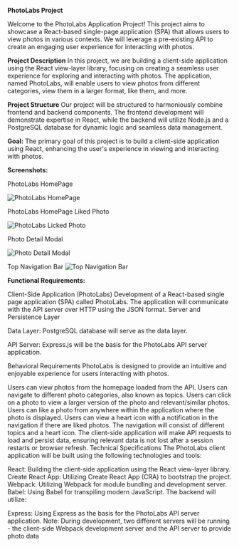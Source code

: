 **PhotoLabs Project**

Welcome to the PhotoLabs Application Project! This project aims to showcase a React-based single-page application (SPA) that allows users to view photos in various contexts. We will leverage a pre-existing API to create an engaging user experience for interacting with photos.

**Project Description**
In this project, we are building a client-side application using the React view-layer library, focusing on creating a seamless user experience for exploring and interacting with photos. The application, named PhotoLabs, will enable users to view photos from different categories, view them in a larger format, like them, and more.

**Project Structure**
Our project will be structured to harmoniously combine frontend and backend components. The frontend development will demonstrate expertise in React, while the backend will utilize Node.js and a PostgreSQL database for dynamic logic and seamless data management.

**Goal:**
The primary goal of this project is to build a client-side application using React, enhancing the user's experience in viewing and interacting with photos.

**Screenshots:**

PhotoLabs HomePage

![PhotoLabs HomePage](https://github.com/Giftojcs/photolabs-starter/assets/105958169/c23c2223-6f4d-4944-8ee5-c8002ad6c242)

PhotoLabs HomePage Liked Photo

![PhotoLabs Licked Photo](https://github.com/Giftojcs/photolabs-starter/assets/105958169/b8728978-101b-48a7-9a0a-063df83dda24)


Photo Detail Modal

![Photo Detail Modal](https://github.com/Giftojcs/photolabs-starter/assets/105958169/09315ea9-c337-456a-b2e4-065ece5b85dd)

Top Navigation Bar
![Top Navigation Bar](https://github.com/Giftojcs/photolabs-starter/assets/105958169/6fcdfa30-7338-465e-8e4a-a09a1463b614)

**Functional Requirements:**

Client-Side Application (PhotoLabs)
Development of a React-based single page application (SPA) called PhotoLabs.
The application will communicate with the API server over HTTP using the JSON format.
Server and Persistence Layer

Data Layer:
PostgreSQL database will serve as the data layer.

API Server:
Express.js will be the basis for the PhotoLabs API server application.

Behavioral Requirements
PhotoLabs is designed to provide an intuitive and enjoyable experience for users interacting with photos.

Users can view photos from the homepage loaded from the API.
Users can navigate to different photo categories, also known as topics.
Users can click on a photo to view a larger version of the photo and relevant/similar photos.
Users can like a photo from anywhere within the application where the photo is displayed.
Users can view a heart icon with a notification in the navigation if there are liked photos.
The navigation will consist of different topics and a heart icon.
The client-side application will make API requests to load and persist data, ensuring relevant data is not lost after a session restarts or browser refresh.
Technical Specifications
The PhotoLabs client application will be built using the following technologies and tools:

React: Building the client-side application using the React view-layer library.
Create React App: Utilizing Create React App (CRA) to bootstrap the project.
Webpack: Utilizing Webpack for module bundling and development server.
Babel: Using Babel for transpiling modern JavaScript.
The backend will utilize:

Express: Using Express as the basis for the PhotoLabs API server application.
Note: During development, two different servers will be running - the client-side Webpack development server and the API server to provide photo data
